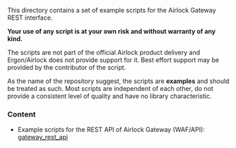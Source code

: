 This directory contains a set of example scripts for the Airlock Gateway REST interface.

**Your use of any script is at your own risk and without warranty of any kind.**

The scripts are not part of the official Airlock product delivery and Ergon/Airlock does not provide support for it. Best effort support may be provided by the contributor of the script.

As the name of the repository suggest, the scripts are **examples** and should be treated as such. Most scripts are independent of each other, do not provide a consistent level of quality and have no library characteristic.

### Content
* Example scripts for the REST API of Airlock Gateway (WAF/API): [gateway_rest_api](gateway_rest_api)
